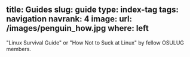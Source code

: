 title: Guides
slug: guide
type: index-tag
tags: navigation
navrank: 4
image:
    url: /images/penguin_how.jpg
    where: left
---
"Linux Survival Guide" or "How Not to Suck at Linux" by fellow OSULUG members.
